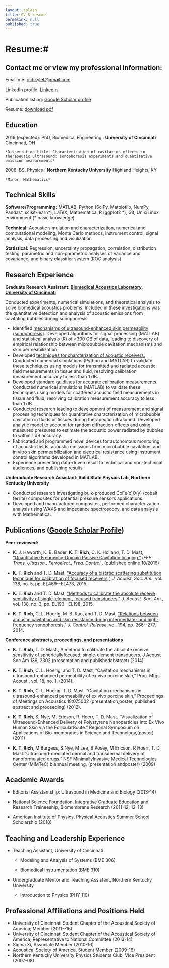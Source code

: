 ```yaml
---
layout: splash
title: CV & resume
permalink: null
published: true
---
```



# Resume:#



Contact me or view my professional information:
---------
Email me: <richkylet@gmail.com>

LinkedIn profile: [LinkedIn](https://www.linkedin.com/in/kyletrich)

Publication listing:  [Google Scholar profile](https://scholar.google.com/citations?hl=en&user=yQ-Tm_oAAAAJ)

Resume: [download pdf](/docs/KTRich_resume2016.pdf)


Education 
---------

2016 (expected): PhD, Biomedical Engineering
:   **University of Cincinnati**  Cincinnati, OH

    *Dissertation title: Characterization of cavitation effects in therapeutic ultrasound: sonophoresis experiments and quantitative emission measurements*

2008: BS, Physics
:   **Northern Kentucky University**  Highland Heights, KY

    *Minor: Mathematics*


Technical Skills
--------------------

**Software/Programming:** MATLAB, Python (SciPy, Matplotlib, NumPy, Pandas\*, scikit-learn\*), LaTeX, Mathematica, R (ggplot2 \*), Git, Unix/Linux environment
(\* basic knowledge)

**Technical:** Acoustic simulation and characterization, numerical and computational modeling, Monte Carlo methods, instrument control, signal analysis, data processing and visulization

**Statistical:** Regression, uncertainty propagation, correlation, distribution testing, parametric and non-parametric analyses of variance and covariance, and binary classifier system (ROC analysis)



Research Experience
----------

**Graduate Research Assistant: [Biomedical Acoustics Laboratory, University of Cincinnati](http://med.uc.edu/ultrasound)**

Conducted experiments, numerical simulations, and theoretical analysis to solve biomedical acoustics problems. Included in these investigations was the quantitative detection and analysis of acoustic emissions from cavitating bubbles during sonophoresis. 

* Identified [mechanisms of ultrasound-enhanced skin permeability (sonophoresis)](https://scholar.google.com/citations?view_op=view_citation&hl=en&user=yQ-Tm_oAAAAJ&citation_for_view=yQ-Tm_oAAAAJ:u-x6o8ySG0sC). Developed algorithms for signal processing (MATLAB) and statistical analysis (R) of >300 GB of data, leading to discovery of empirical relationship between microbubble cavitation mechanisms and skin permeabilization.
* Developed [techniques for charcterization of acoustic receivers.](https://scholar.google.com/citations?view_op=view_citation&hl=en&user=yQ-Tm_oAAAAJ&citation_for_view=yQ-Tm_oAAAAJ:u5HHmVD_uO8C)  Conducted numerical simulations (Python and MATLAB) to validate these techniques using models for transmitted and radiated acoustic field measurements in tissue and fluid, resolving calibration measurement accuracy to less than 1 dB.  
* Developed [standard guidlines for accurate calibration measurements](https://scholar.google.com/citations?view_op=view_citation&hl=en&user=yQ-Tm_oAAAAJ&citation_for_view=yQ-Tm_oAAAAJ:2osOgNQ5qMEC). Conducted numerical simulations (MATLAB) to validate these techniques using models for scattered acoustic field measurements in tissue and fluid, resolving calibration measurement accuracy to less than 1 dB.
* Conducted research leading to development of measurement and signal processing techniques for quantitative characterization of microbubble cavitation in fluids or tissues during therapeutic ultrasound. Developed analytic model to account for random diffraction effects and using measured pressures to estimate the acoustic power radiated by bubbles to within 1 dB accuracy. 
* Fabricated and programmed novel devices for autonomous monitoring of acoustic fields, acoustic emissions from microbubble cavitation, and in vitro skin permeabilization and electrical resistance using instrument control algorithms developed in MATLAB.
* Experience presenting data-driven result to technical and non-technical audiences, and publishing results


**Underaduate Research Assistant: Solid State Physics Lab, Northern Kentucky University**

* Conducted research investigating bulk-produced CoFe(x)O(y) (cobalt ferrite) composites for potential pressure sensors applications. 
* Developed and manufactured composites, performed characterization analysis using WAXS and impedance spectroscopy, and data analysis with Mathematica. 
 
 

Publications ([Google Scholar Profile](https://scholar.google.com/citations?hl=en&user=yQ-Tm_oAAAAJ))
----------------------------------------

**Peer-reviewed:**


* K. J. Haworth, K. B. Bader, **K. T. Rich**, C. K. Holland, T. D. Mast, [“Quantitative Frequency-Domain Passive Cavitation Imaging,”](https://scholar.google.com/citations?view_op=view_citation&hl=en&user=yQ-Tm_oAAAAJ&citation_for_view=yQ-Tm_oAAAAJ:UeHWp8X0CEIC) _IEEE Trans. Ultrason., Ferroelect., Freq. Control._, (published online 10/2016)

* **K. T. Rich** and T. D. Mast, ["Accuracy of a bistatic scattering substitution technique for calibration of focused receivers,"](https://scholar.google.com/citations?view_op=view_citation&hl=en&user=yQ-Tm_oAAAAJ&citation_for_view=yQ-Tm_oAAAAJ:u5HHmVD_uO8C) _J. Acoust. Soc. Am._, vol. 138, no. 5, pp. EL469--EL473, 2015.

* **K. T. Rich** and T. D. Mast, ["Methods to calibrate the absolute receive sensitivity of single-element, focused transducers,"](https://scholar.google.com/citations?view_op=view_citation&hl=en&user=yQ-Tm_oAAAAJ&citation_for_view=yQ-Tm_oAAAAJ:2osOgNQ5qMEC) _J. Acoust. Soc. Am._, vol. 138, no. 3, pp. EL193--EL198, 2015.

* **K. T. Rich**, C. L. Hoerig, M. B. Rao, and T. D. Mast, ["Relations between acoustic cavitation and skin resistance during intermediate- and high-frequency sonophoresis,"](https://scholar.google.com/citations?view_op=view_citation&hl=en&user=yQ-Tm_oAAAAJ&citation_for_view=yQ-Tm_oAAAAJ:u-x6o8ySG0sC) _J. Control. Release_, vol. 194, pp. 266--277, 2014.

**Conference abstracts, proceedings, and presentations**
	
* **K. T. Rich**, T. D. Mast., A method to calibrate the absolute receive sensitivity of sphericallyfocused, single-element transducers. J Acoust Soc Am 136, 2302 (presentation and publishedabstract) (2014).

* **K. T. Rich**, C. L. Hoerig, and T. D. Mast, “Cavitation mechanisms in ultrasound-enhanced permeability of ex vivo porcine skin,” Proc. Mtgs. Acoust., vol. 18, no. 1, (2014).

* **K. T. Rich**, C. L. Hoerig, T. D. Mast. “Cavitation mechanisms in ultrasound-enhanced permeability of ex vivo porcine skin,” Proceedings of Meetings on Acoustics 18:075002 (presentation,poster, published abstract and proceeding) (2012).

* **K. T. Rich**, S. Nye, M. Ericson, R. Hoerr, T. D. Mast. “Visualization of Ultrasound-Enhanced Delivery of Polystyrene Nanoparticles into Ex Vivo Human Skin via the FollicularRoute.” Regional Symposium on Applications of Bio-membranes in Science and Technology,(poster) (2011)

* **K. T. Rich**, M Burgess, S Nye, M Lee, B Posey, M Ericson, R Hoerr, T. D. Mast.“Ultrasound-mediated dermal and transdermal delivery of nanoformulated drugs.” NSF MinimallyInvasive Medical Technologies Center (MIMTeC) biannual meeting, (presentation andposter) (2009)


Academic Awards
----------------------------------------
* Editorial Assistantship: Ultrasound in Medicine and Biology (2013-14)

* National Science Foundation, Integrative Graduate Education and Research Traineeship, Biomembrane Research (2011-12, 12-13)

* American Institute of Physics, Physical Acoustics Summer School Scholarship (2010)



Teaching and Leadership Experience
----------------------------------------
* Teaching Assistant, University of Cincinnati

	* Modeling and Analysis of Systems (BME 306)

	* Biomedical Instrumentation (BME 310)
    
* Undergraduate Mentor and Teaching Assistant, Northern Kentucky University

	* Introduction to Physics (PHY 110)
    
    
    
Professional Affiliations and Positions Held
----------------------------------------
* University of Cincinnati Student Chapter of the Acoustical Society of America; Member (2011--16)
* University of Cincinnati Student Chapter of the Acoustical Society of America; Representative to National Committee (2013-14) 
* Sigma Xi, Associate Member (2010-16)       
* Acoustical Society of America, Student Member (2009-16)
* Northern Kentucky University Physics Students Club, Vice President (2007-08)
